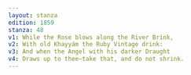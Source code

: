 ```yaml
---
layout: stanza
edition: 1859
stanza: 48
v1: While the Rose blows along the River Brink,
v2: With old Khayyám the Ruby Vintage drink:
v3: ⁠And when the Angel with his darker Draught
v4: Draws up to thee—take that, and do not shrink.
---
```

